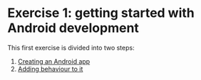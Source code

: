 # Exercise 1: getting started with Android development

This first exercise is divided into two steps:
1. [Creating an Android app](create-app.md)
2. [Adding behaviour to it](add-behaviour.md)
